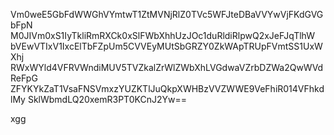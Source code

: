 Vm0weE5GbFdWWGhVYmtwT1ZtMVNjRlZ0TVc5WFJteDBaVVYwVjFKdGVGbFpN
M0JIVm0xS1IyTkliRmRXCk0xSlFWbXhhUzJOc1duRldiRlpwQ2xJeFJqTlhW
bVEwVTIxV1IxcElTbFZpUm5CVVEyMUtSbGRZY0ZkWApTRUpFVmtSS1UxWXhj
RWxWYld4VFRVWndiMUV5TVZkalZrWlZWbXhLVGdwaVZrbDZWa2QwWVdReFpG
ZFYKYkZaT1VsaFNSVmxzYUZKTlJuQkpXWHBzVVZWWE9VeFhiR014VFhkdlMy
SklWbmdLQ20xemR3PT0KCnJ2Yw==

xgg